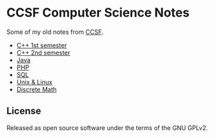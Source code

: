 # CCSF Computer Science Notes

Some of my old notes from [CCSF](https://www.ccsf.edu/).

- [C++ 1st semester](cs110a/README.md)
- [C++ 2nd semester](cs110b/)
- [Java](cs111b/)
- [PHP](cs130a/)
- [SQL](cs155a/)
- [Unix & Linux](cs160a/)
- [Discrete Math](math115/)

## License

Released as open source software under the terms of the GNU GPLv2.
